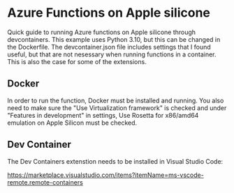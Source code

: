 # Azure Functions on Apple silicone

Quick guide to running Azure functions on Apple silicone through devcontainers. This example uses Python 3.10, but this can be changed in the Dockerfile.
The devcontainer.json file includes settings that I found useful, but that are not nesessary when running functions in a container. This is also the case for some of the extensions.

## Docker
In order to run the function, Docker must be installed and running. You also need to make sure the "Use Virtualization framework" is checked and under "Features in development" in settings, Use Rosetta for x86/amd64 emulation on Apple Silicon must be checked. 

## Dev Container
The Dev Containers extenstion needs to be installed in Visual Studio Code:

https://marketplace.visualstudio.com/items?itemName=ms-vscode-remote.remote-containers
